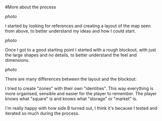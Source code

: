 #More about the process

*photo*

I started by looking for references and creating a layout of the map seen from above, to better understand my ideas and how I could start. 

*photo*

Once I got to a good starting point I started with a rough blockout, with just the large shapes and no details, to better understand the feel and dimensions.

*photo*

There are many differences between the layout and the blockout:

I tried to create "zones" with their own "identities". This way everything is more organised, sensible and easier for the player to remember. The player knows what "square" is and knows what "storage" or "market" is.

I'm really happy with how side B turned out, I think it's because I tested and iterated so much during the process.

